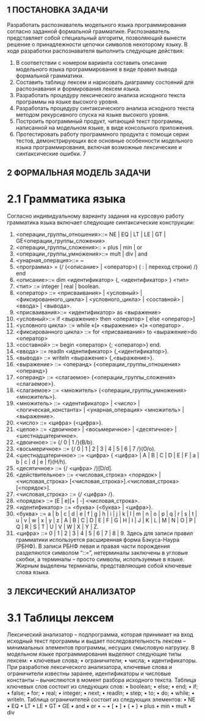 ## 1 ПОСТАНОВКА ЗАДАЧИ
Разработать распознаватель модельного языка программирования согласно
заданной формальной грамматике. Распознаватель представляет собой
специальный алгоритм, позволяющий вынести решение о принадлежности
цепочки символов некоторому языку.
В ходе разработки распознавателя выполнить следующие действия:
1. В соответствии с номером варианта составить описание модельного
языка программирования в виде правил вывода формальной грамматики.
2. Составить таблицу лексем и нарисовать диаграмму состояний для
распознавания и формирования лексем языка.
3. Разработать процедуру лексического анализа исходного текста
программы на языке высокого уровня.
4. Разработать процедуру синтаксического анализа исходного текста
методом рекурсивного спуска на языке высокого уровня.
5. Построить программный продукт, читающий текст программы,
написанной на модельном языке, в виде консольного приложения.
6. Протестировать работу программного продукта с помощи серии
тестов, демонстрирующих все основные особенности модельного языка
программирования, включая возможные лексические и синтаксические ошибки.
7
## 2 ФОРМАЛЬНАЯ МОДЕЛЬ ЗАДАЧИ
# 2.1 Грамматика языка
Согласно индивидуальному варианту задания на курсовую работу
грамматика языка включает следующие синтаксические конструкции:
1. <операции_группы_отношения>::= NE | EQ | LT | LE | GT |
GE<операции_группы_сложения>
2. <операции_группы_сложения>:: = plus | min | or
3. <операции_группы_умножения>::= mult | div | and
4. <унарная_операция>::= ~
5. <программа> = {/ (<описание> | <оператор>) ( : | переход строки) /} end
6. <описание>::= dim <идентификатор> {, <идентификатор> } <тип>
7. <тип> ::= integer | real | boolean.
8. <оператор> ::= <присваивания> | <условный> | <фиксированного_цикла> |
<условного_цикла> | <составной> | <ввода> | <вывода>.
9. <присваивания>::= <идентификатор> as <выражение>
10. <условный>::= if <выражение> then <оператор> [ else <оператор>]
11. <условного цикла> ::= while «(» <выражение> «)» <оператор> .
12. <фиксированного цикла> ::= for <присваивания> to <выражение>do
<оператор>
13. <составной> ::= begin <оператор> {; <оператор>} end.
14. <ввода> ::= readln <идентификатор> {,<идентификатор>}.
15. <вывода> ::= writeln <выражение> {,<выражение>}.
16. <выражение> ::= <операнд> {<операции_группы_отношения><операнд>}
17. <операнд> ::= <слагаемое> {<операции_группы_сложения> <слагаемое>}.
18. <слагаемое> ::= <множитель> {<операции_группы_умножения>
<множитель>}.
19. <множитель> ::= <идентификатор> | <число> | <логическая_константа> |
<унарная_операция> <множитель> | <выражение>.
20. <число> ::= <цифра> {<цифра>}.
21. <целое> ::= <двоичное> | <восьмеричное> | <десятичное> |
<шестнадцатеричное>.
22. <двоичное> ::= {/ 0 | 1 /}(B/b).
23. <восьмеричное> ::= {/ 0 | 1 | 2 | 3 | 4 | 5 | 6 | 7 /}(O/o).
24. <шестнадцатеричное> ::= <цифра> { <цифра> | A | B | C | D | E | F | a | b | c |
d | e | f}(H/h).
25. <десятичное> ::= {/ <цифра> /}[D/d].
26. <действительное> ::= <числовая_строка> <порядок> | <числовая_строка>
[<числовая_строка>].<числовая_строка>[<порядок>].
27. <числовая_строка> ::= {/ <цифра> /}.
28. <порядок> ::= (E | e)[+ | -] <числовая_строка>.
29. <идентификатор> ::= <буква> {<буква> | <цифра>}.
30. <буква> ::= a | b | c | d | e | f | g | h | i | j | k | l | m | n | o | p | q | r | s | t | u | v | w |
x | y | z | A | B | C | D | E | F | G | H | I | J | K | L | M | N | O | P | Q | R | S | T | U |
V | W | X | Y | Z.
31. <цифра> ::= 0 | 1 | 2 | 3 | 4 | 5 | 6 | 7 | 8 | 9.
Здесь для записи правил грамматики используется расширенная форма
Бэкуса-Наура (РБНФ). В записи РБНФ левая и правая части порождения
разделяются символом “::=”, нетерминалы заключены в угловые скобки, а
терминалы – просто символы, используемые в языке. Жирным выделены
терминалы, представляющие собой ключевые слова языка.
## 3 ЛЕКСИЧЕСКИЙ АНАЛИЗАТОР
# 3.1 Таблицы лексем
Лексический анализатор – подпрограмма, которая принимает на вход
исходный текст программы и выдает последовательность лексем – минимальных
элементов программы, несущих смысловую нагрузку.
В модельном языке программирования выделяют следующие типы
лексем:
• ключевые слова;
• ограничители;
• числа;
• идентификаторы.
При разработке лексического анализатора, ключевые слова и ограничители
известны заранее, идентификаторы и числовые константы – вычисляются в
момент разбора исходного текста.
Таблица ключевых слов состоит из следующих слов:
• boolean;
• else;
• end;
• if;
• false;
• for;
• real;
• integer;
• next;
• readln;
• step;
• to;
• do;
• while;
• writeln.
Таблица ограничителей состоит из следующих элементов:
• NE
• EQ
• LT
• LE
• GT
• GE
• and
• or
• ~
• [
• ]
• {
• }
• plus
• min
• mult
• div
